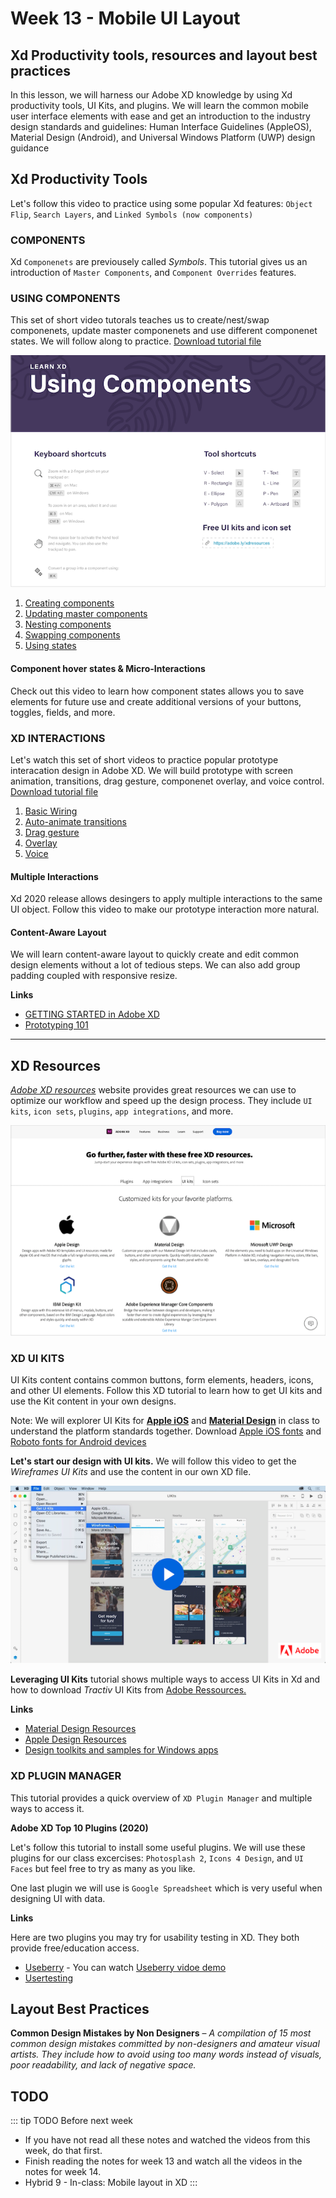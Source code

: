 # Week 13 - Mobile UI Layout

## Xd Productivity tools, resources and layout best practices

In this lesson, we will harness our Adobe XD knowledge by using Xd productivity tools, UI Kits, and plugins. We will learn the common mobile user interface elements with ease and get an introduction to the industry design standards and guidelines: Human Interface Guidelines (AppleOS), Material Design (Android), and Universal Windows Platform (UWP) design guidance 


## Xd Productivity Tools

Let's follow this video to practice using some popular Xd features: `Object Flip`, `Search Layers`, and `Linked Symbols (now components)`

<YouTube
  title="Adobe XD December 2018 Release: Cloud Document Sharing"
  url="https://www.youtube.com/embed/wHlcOCJycxw"
/>

### COMPONENTS

Xd `Componenets` are previousely called *Symbols*. This tutorial gives us an introduction of `Master Components`, and `Component Overrides` features.

<YouTube
  title="Introducing Components in Adobe XD"
  url="https://www.youtube.com/embed/qrsuk6zl8B8"
/>

### USING COMPONENTS

This set of short video tutorals teaches us to create/nest/swap componenets, update master componenets and use different componenet states. We will follow along to practice. [Download tutorial file](https://www.dropbox.com/s/vfz93h52t0nsgvz/Components_Demo.xd?dl=0)

![Using Componenets](./usingComponents.png)

1. [Creating components](https://youtu.be/mKp50knMz00)
2. [Updating master components](https://youtu.be/lK9JBk4eIFQ)
3. [Nesting components](https://youtu.be/DPSlmgaF1J8)
4. [Swapping components](https://youtu.be/vzqScGDnrEE)
5. [Using states](https://youtu.be/U4HH8bDkK48)

#### Component hover states & Micro-Interactions

Check out this video to learn how component states allows you to save elements for future use and create additional versions of your buttons, toggles, fields, and more.

<YouTube
  title="Adobe XD – Hover & Micro-Interactions"
  url="https://www.youtube.com/embed/c8ov6IzFE0c"
/>


### XD INTERACTIONS 

Let's watch this set of short videos to practice popular prototype interacation design in Adobe XD. We will build prototype with screen animation, transitions, drag gesture, componenet overlay, and voice control. [Download tutorial file](https://www.dropbox.com/s/j12i70snyblerui/Prototyping_Demo.xd?dl=0)

1. [Basic Wiring](https://youtu.be/V2cXkakhh0Q)
2. [Auto-animate transitions](https://youtu.be/9pRgHdJrCj8)
3. [Drag gesture](https://youtu.be/8w7MdxfBRFQ)
4. [Overlay](https://youtu.be/3tu1_j4PCnE)
5. [Voice](https://youtu.be/LP_fiskLYqs)


#### Multiple Interactions

Xd 2020 release allows desingers to apply multiple interactions to the same UI object. Follow this video to make our prototype interaction more natural. 

<YouTube
  title="Multiple Interactions"
  url="https://www.youtube.com/embed/zWQv9Qszm7c"
/>

#### Content-Aware Layout

We will learn content-aware layout to quickly create and edit common design elements without a lot of tedious steps. We can also add group padding coupled with responsive resize.

<YouTube
  title="Content-Aware Layout"
  url="https://www.youtube.com/embed/h2yyNV4fnN0"
/>

**Links**
- [GETTING STARTED in Adobe XD](https://letsxd.com/getting-started)
- [Prototyping 101](https://letsxd.com/prototyping)

---

## XD Resources

[*Adobe XD resources*](https://www.adobe.com/ca/products/xd/resources.html) website provides great resources we can use to optimize our workflow and speed up the design process. They include `UI kits`, `icon sets`, `plugins`, `app integrations`, and more. 

<a href="https://www.adobe.com/ca/products/xd/resources.html" target="_blank">![Adobe XD resources](./XdResources.png)</a>


### XD UI KITS

UI Kits content contains common buttons, form elements, headers, icons, and other UI elements. Follow this XD tutorial to learn how to get UI kits and use the Kit content in your own designs. 

Note: We will explorer UI Kits for [**Apple iOS**](https://developer.apple.com/design/resources/) and [**Material Design**](http://download.adobe.com/pub/adobe/xd/ui-kits/xd-resources-material-design-ui.zip?promoid=98SH4RH2&mv=other) in class to understand the platform standards together. Download [Apple iOS fonts](https://developer.apple.com/fonts/) and [Roboto fonts for Android devices](https://material.io/design/typography/understanding-typography.html#system-fonts)

**Let's start our design with UI kits.** We will follow this video to get the *Wireframes UI Kits* and use the content in our own XD file. 

<a href="https://helpx.adobe.com/xd/how-to/ui-kits.html" target="_blank">![Start your design with UI Kits](./wireframeUIkits.png)</a>


**Leveraging UI Kits** tutorial shows multiple ways to access UI Kits in Xd and how to download *Tractiv* UI Kits from [Adobe Ressources.](https://www.adobe.com/ca/products/xd/resources.html) 

<YouTube
  title="Leveraging UI Kits"
  url="https://www.youtube.com/embed/Jgk83qXOYSk"
/>

**Links**
- [Material Design Resources](https://material.io/resources)
- [Apple Design Resources](https://developer.apple.com/design/resources/)
- [Design toolkits and samples for Windows apps](https://docs.microsoft.com/en-us/windows/uwp/design/downloads/)


### XD PLUGIN MANAGER  

This tutorial provides a quick overview of `XD Plugin Manager` and multiple ways to access it. 

<YouTube
  title="XD Plugin Manager"
  url="https://www.youtube.com/embed/YAgKDA6c9_I"
/>

**Adobe XD Top 10 Plugins (2020)** 

Let's follow this tutorial to install some useful plugins. We will use these plugins for our class excercises: `Photosplash 2`, `Icons 4 Design`, and `UI Faces` but feel free to try as many as you like.

<YouTube
  title="Adobe XD Top 10 Plugins (2020)"
  url="https://www.youtube.com/embed/d-Hxze_r9rU"
/>


One last plugin we will use is `Google Spreadsheet` which is very useful when designing UI with data. 

<YouTube
  title="Google Sheets Plugin for Adobe XD – Design with Data"
  url="https://www.youtube.com/embed/g8z0l5moNIw"
/>

**Links**

Here are two plugins you may try for usability testing in XD. They both provide free/education access. 

- [Useberry](https://www.useberry.com/integrations/adobe-xd/) - You can watch [Useberry vidoe demo](https://youtu.be/ecFwUeYtq78) 
- [Usertesting](https://help.usertesting.com/hc/en-us/articles/360014666372)

## Layout Best Practices

**Common Design Mistakes by Non Designers** – *A compilation of 15 most common design mistakes committed by non-designers and amateur visual artists. They include how to avoid using too many words instead of visuals, poor readability, and lack of negative space.* 

<YouTube
  title="GLearn the Most Common Design Mistakes by Non Designers"
  url="https://www.youtube.com/embed/mOA0WH00reA"
/>


## TODO

::: tip TODO Before next week

- If you have not read all these notes and watched the videos from this week, do that first.
- Finish reading the notes for week 13 and watch all the videos in the notes for week 14.
- Hybrid 9 - In-class: Mobile layout in XD
  :::
